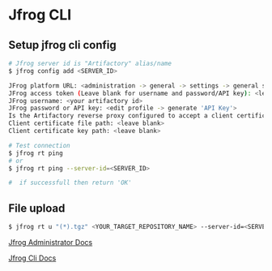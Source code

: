 # Jfrog CLI

## Setup jfrog cli config

```bash
# Jfrog server id is "Artifactory" alias/name
$ jfrog config add <SERVER_ID>

JFrog platform URL: <administration -> general -> settings -> general settings |- Custom Base URL >
JFrog access token (Leave blank for username and password/API key): <leave blank>
JFrog username: <your artifactory id>
JFrog password or API key: <edit profile -> generate 'API Key'>
Is the Artifactory reverse proxy configured to accept a client certificate? (y/n) [n]? y
Client certificate file path: <leave blank>
Client certificate key path: <leave blank>
```


``` bash
# Test connection
$ jfrog rt ping
# or
$ jfrog rt ping --server-id=<SERVER_ID>

#  if successfull then return 'OK'
```

## File upload
```bash
$ jfrog rt u "(*).tgz" <YOUR_TARGET_REPOSITORY_NAME> --server-id=<SERVER_ID>
```

[Jfrog Administrator Docs](https://www.jfrog.com/confluence/display/JFROG/Administration)

[Jfrog Cli Docs](https://www.jfrog.com/confluence/display/CLI/CLI+for+JFrog+Artifactory)